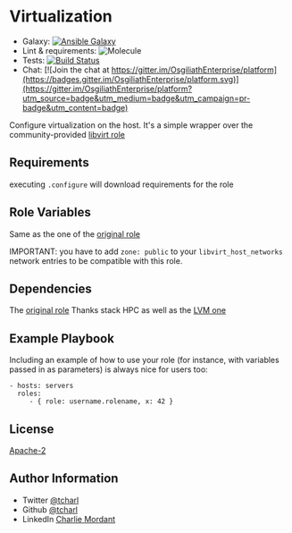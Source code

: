Virtualization
=========


* Galaxy: [![Ansible Galaxy](https://img.shields.io/badge/galaxy-tcharl.ansible_virtualization-660198.svg?style=flat)](https://galaxy.ansible.com/tcharl/ansible_virtualization)
* Lint & requirements: ![Molecule](https://github.com/OsgiliathEnterprise/ansible-virtualization/workflows/Molecule/badge.svg)
* Tests: [![Build Status](https://travis-ci.org/OsgiliathEnterprise/ansible-virtualization.svg?branch=master)](https://travis-ci.org/OsgiliathEnterprise/ansible-virtualization)
* Chat: [![Join the chat at https://gitter.im/OsgiliathEnterprise/platform](https://badges.gitter.im/OsgiliathEnterprise/platform.svg)](https://gitter.im/OsgiliathEnterprise/platform?utm_source=badge&utm_medium=badge&utm_campaign=pr-badge&utm_content=badge)


Configure virtualization on the host.
It's a simple wrapper over the community-provided [libvirt role](https://github.com/stackhpc/ansible-role-libvirt-host)

Requirements
------------

executing `.configure` will download requirements for the role

Role Variables
--------------

Same as the one of the [original role](https://github.com/stackhpc/ansible-role-libvirt-host)

IMPORTANT: you have to add `zone: public` to your `libvirt_host_networks` network entries to be compatible with this role. 

Dependencies
------------

The [original role](https://github.com/stackhpc/ansible-role-libvirt-host) Thanks stack HPC as well as the [LVM one](https://github.com/OsgiliathEnterprise/ansible-volumes)  

Example Playbook
----------------

Including an example of how to use your role (for instance, with variables passed in as parameters) is always nice for users too:

    - hosts: servers
      roles:
         - { role: username.rolename, x: 42 }

License
-------

[Apache-2](https://www.apache.org/licenses/LICENSE-2.0)

Author Information
------------------

* Twitter [@tcharl](https://twitter.com/Tcharl)
* Github [@tcharl](https://github.com/Tcharl)
* LinkedIn [Charlie Mordant](https://www.linkedin.com/in/charlie-mordant-51796a97/)
